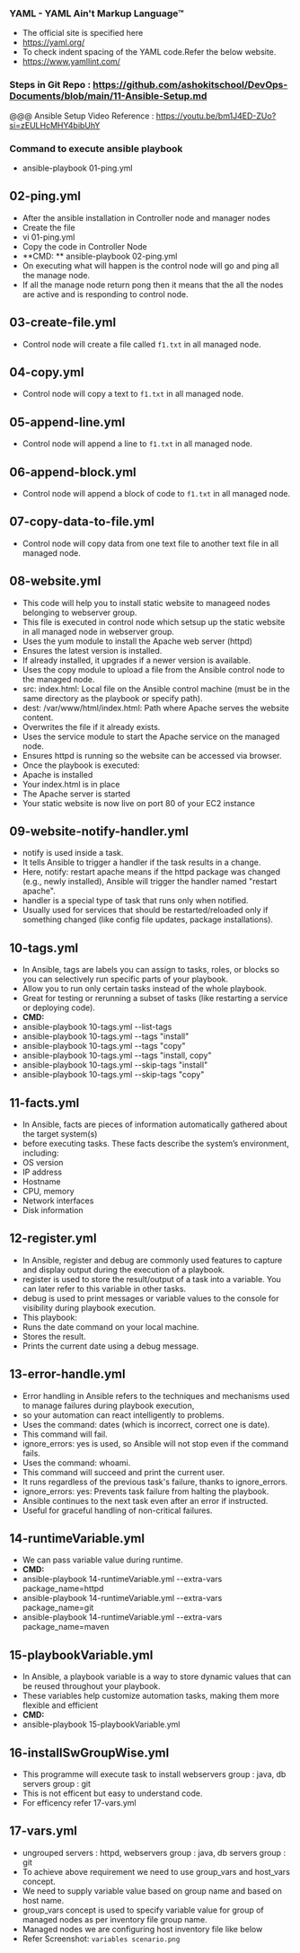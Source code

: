 
### YAML - YAML Ain't Markup Language™
- The official site is specified here
- https://yaml.org/
- To check indent spacing of the YAML code.Refer the below website.
- https://www.yamllint.com/

### Steps in Git Repo : https://github.com/ashokitschool/DevOps-Documents/blob/main/11-Ansible-Setup.md
@@@ Ansible Setup Video Reference : https://youtu.be/bm1J4ED-ZUo?si=zEULHcMHY4bibUhY

### Command to execute ansible playbook
- ansible-playbook 01-ping.yml

## 02-ping.yml
- After the ansible installation in Controller node and manager nodes
- Create the file
- vi 01-ping.yml
- Copy the code in Controller Node
- **CMD: ** ansible-playbook 02-ping.yml
- On executing what will happen is the control node will go and ping all the manage node.
- If all the manage node return pong then it means that the all the nodes are active and is responding to control node.

## 03-create-file.yml
- Control node will create a file called `f1.txt` in all managed node.

## 04-copy.yml
- Control node will copy a text to `f1.txt` in all managed node.

## 05-append-line.yml
- Control node will append a line to `f1.txt` in all managed node.

## 06-append-block.yml
- Control node will append a block of code to `f1.txt` in all managed node.

## 07-copy-data-to-file.yml
- Control node will copy data from one text file to another text file in all managed node.

## 08-website.yml
- This code will help you to install static website to manageed nodes belonging to webserver group.
- This file is executed in control node which setsup up the static website in all managed node in webserver group.
- Uses the yum module to install the Apache web server (httpd) 
- Ensures the latest version is installed.
- If already installed, it upgrades if a newer version is available.
- Uses the copy module to upload a file from the Ansible control node to the managed node.
- src: index.html: Local file on the Ansible control machine (must be in the same directory as the playbook or specify path).
- dest: /var/www/html/index.html: Path where Apache serves the website content.
- Overwrites the file if it already exists.
- Uses the service module to start the Apache service on the managed node.
- Ensures httpd is running so the website can be accessed via browser.
- Once the playbook is executed:
- Apache is installed
- Your index.html is in place
- The Apache server is started 
- Your static website is now live on port 80 of your EC2 instance 

## 09-website-notify-handler.yml
- notify is used inside a task.
- It tells Ansible to trigger a handler if the task results in a change.
- Here, notify: restart apache means if the httpd package was changed (e.g., newly installed), Ansible will trigger the handler named "restart apache".
- handler is a special type of task that runs only when notified.
- Usually used for services that should be restarted/reloaded only if something changed (like config file updates, package installations).

## 10-tags.yml
- In Ansible, tags are labels you can assign to tasks, roles, or blocks so you can selectively run specific parts of your playbook.
- Allow you to run only certain tasks instead of the whole playbook.
- Great for testing or rerunning a subset of tasks (like restarting a service or deploying code).
- **CMD:**
- ansible-playbook 10-tags.yml --list-tags
- ansible-playbook 10-tags.yml --tags "install"
- ansible-playbook 10-tags.yml --tags "copy"
- ansible-playbook 10-tags.yml --tags "install, copy"
- ansible-playbook 10-tags.yml --skip-tags "install"
- ansible-playbook 10-tags.yml --skip-tags "copy"

## 11-facts.yml
- In Ansible, facts are pieces of information automatically gathered about the target system(s) 
- before executing tasks. These facts describe the system’s environment, including:
- OS version
- IP address
- Hostname
- CPU, memory
- Network interfaces
- Disk information

## 12-register.yml
- In Ansible, register and debug are commonly used features to capture and display output during the execution of a playbook.
- register is used to store the result/output of a task into a variable. You can later refer to this variable in other tasks.
- debug is used to print messages or variable values to the console for visibility during playbook execution.
- This playbook:
- Runs the date command on your local machine.
- Stores the result.
- Prints the current date using a debug message.

## 13-error-handle.yml
- Error handling in Ansible refers to the techniques and mechanisms used to manage failures during playbook execution, 
- so your automation can react intelligently to problems.
- Uses the command: dates (which is incorrect, correct one is date).
- This command will fail.
- ignore_errors: yes is used, so Ansible will not stop even if the command fails.
- Uses the command: whoami.
- This command will succeed and print the current user.
- It runs regardless of the previous task's failure, thanks to ignore_errors.
- ignore_errors: yes: Prevents task failure from halting the playbook.
- Ansible continues to the next task even after an error if instructed.
- Useful for graceful handling of non-critical failures.

## 14-runtimeVariable.yml
- We can pass variable value during runtime.
- **CMD:**
- ansible-playbook 14-runtimeVariable.yml --extra-vars package_name=httpd
- ansible-playbook 14-runtimeVariable.yml --extra-vars package_name=git
- ansible-playbook 14-runtimeVariable.yml --extra-vars package_name=maven


## 15-playbookVariable.yml
- In Ansible, a playbook variable is a way to store dynamic values that can be reused throughout your playbook. 
- These variables help customize automation tasks, making them more flexible and efficient
- **CMD:**
- ansible-playbook 15-playbookVariable.yml

## 16-installSwGroupWise.yml
- This programme will execute task to install webservers group : java, db servers group : git
- This is not efficent but easy to understand code.
- For efficency refer 17-vars.yml


## 17-vars.yml
- ungrouped servers : httpd, webservers group : java, db servers group : git
- To achieve above requirement we need to use group_vars and host_vars concept.
- We need to supply variable value based on group name and based on host name.
- group_vars concept is used to specify variable value for group of managed nodes as per inventory file group name.
- Managed nodes we are configuring host inventory file like below
- Refer Screenshot: `variables scenario.png`




